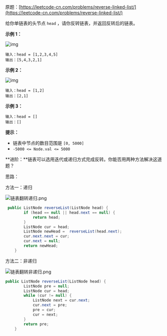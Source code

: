 原题：[https://leetcode-cn.com/problems/reverse-linked-list/](https://leetcode-cn.com/problems/reverse-linked-list/)

给你单链表的头节点 `head` ，请你反转链表，并返回反转后的链表。

**示例 1：**

![img](https://assets.leetcode.com/uploads/2021/02/19/rev1ex1.jpg)

```
输入：head = [1,2,3,4,5]
输出：[5,4,3,2,1]
```

**示例 2：**

![img](https://assets.leetcode.com/uploads/2021/02/19/rev1ex2.jpg)

```
输入：head = [1,2]
输出：[2,1]
```

**示例 3：**

```
输入：head = []
输出：[]
```

**提示：**

- 链表中节点的数目范围是 `[0, 5000]`
- `-5000 <= Node.val <= 5000`

**进阶：**链表可以选用迭代或递归方式完成反转。你能否用两种方法解决这道题？

思路：

方法一：递归

![链表翻转递归.png](https://i.loli.net/2021/10/22/MwsBmU5pjSaYLoN.png)

```java
 public ListNode reverseList(ListNode head) {
        if (head == null || head.next == null) {
            return head;
        }
        ListNode cur = head;
        ListNode newHead =  reverseList(head.next);
        cur.next.next = cur;
        cur.next = null;
        return newHead;
    }
```

方法二：非递归

![链表翻转非递归.png](https://i.loli.net/2021/10/22/2rpgK4lNFDjEWdH.png)

```java
public ListNode reverseList(ListNode head) {
        ListNode pre = null;
        ListNode cur = head;
        while (cur != null) {
            ListNode next = cur.next;
            cur.next = pre;
            pre = cur;
            cur = next;
        }
        return pre;
    }
```

